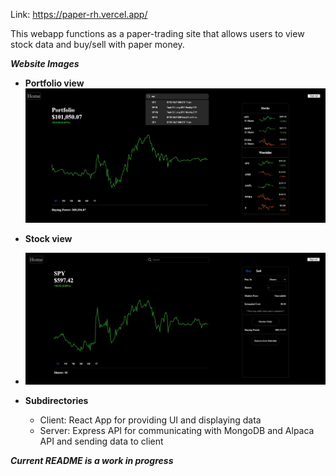 Link: https://paper-rh.vercel.app/

This webapp functions as a paper-trading site that allows users to view stock data and buy/sell with paper money.

***Website Images***
- **Portfolio view**
![ws1.JPG](https://github.com/xanhei/PaperRH/blob/main/images/ws1.JPG?raw=true)

- **Stock view**
- ![ws2.JPG](https://github.com/xanhei/PaperRH/blob/main/images/ws2.JPG?raw=true)

- **Subdirectories**
  - Client: React App for providing UI and displaying data
  - Server: Express API for communicating with MongoDB and Alpaca API and sending data to client

***Current README is a work in progress***
